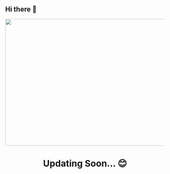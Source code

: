 ## Hi there 👋

<div align="center">
<img src="https://img.freepik.com/free-vector/laptop-with-program-code-isometric-icon-software-development-programming-applications-dark-neon_39422-971.jpg?size=626&ext=jpg" width="1200px" height="400px">

<h1 >Updating Soon... 😊</h1>
</div>
